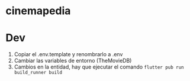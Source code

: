 # cinemapedia

# Dev

1. Copiar el .env.template y renombrarlo a .env
2. Cambiar las variables de entorno (TheMovieDB)
3. Cambios en la entidad, hay que ejecutar el comando `flutter pub run build_runner build`
